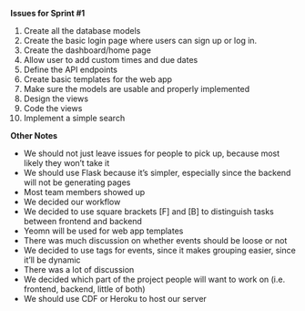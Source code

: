 **Issues for Sprint #1**  
1.	Create all the database models
2.	Create the basic login page where users can sign up or log in.
3.	Create the dashboard/home page
4.	Allow user to add custom times and due dates
5.	Define the API endpoints
6.	Create basic templates for the web app
7.	Make sure the models are usable and properly implemented
8.	Design the views
9.	Code the views
10.	Implement a simple search  

**Other Notes**
-	We should not just leave issues for people to pick up, because most likely they won’t take it
-	We should use Flask because it’s simpler, especially since the backend will not be generating pages
-	Most team members showed up
-	We decided our workflow
-	We decided to use square brackets [F] and [B] to distinguish tasks between frontend and backend
-	Yeomn will be used for web app templates
-	There was much discussion on whether events should be loose or not
-	We decided to use tags for events, since it makes grouping easier, since it’ll be dynamic
-	There was a lot of discussion
-	We decided which part of the project people will want to work on (i.e. frontend, backend, little of both)
-	We should use CDF or Heroku to host our server
